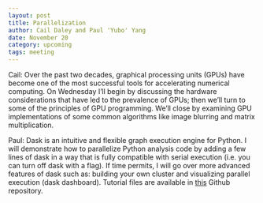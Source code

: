 ```yaml
---
layout: post 
title: Parallelization
author: Cail Daley and Paul 'Yubo' Yang 
date: November 20 
category: upcoming 
tags: meeting
--- 
```


Cail: Over the past two decades, graphical processing units (GPUs) have become one of the most successful tools for accelerating numerical computing. On Wednesday I’ll begin by discussing the hardware considerations that have led to the prevalence of GPUs; then we’ll turn to some of the principles of GPU programming. We’ll close by examining GPU implementations of some common algorithms like image blurring and matrix multiplication.

Paul: Dask is an intuitive and flexible graph execution engine for Python. I will demonstrate how to parallelize Python analysis code by adding a few lines of dask in a way that is fully compatible with serial execution (i.e. you can turn off dask with a flag). If time permits, I will go over more advanced features of dask such as: building your own cluster and visualizing parallel execution (dask dashboard).
Tutorial files are available in [this][dask-para] Github repository.

[dask-para]: https://github.com/Paul-St-Young/thw-dask-para
